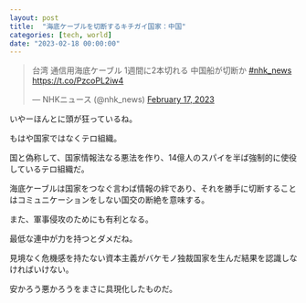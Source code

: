 ```yaml
---
layout: post
title:  "海底ケーブルを切断するキチガイ国家：中国"
categories: [tech, world]
date: "2023-02-18 00:00:00"
---
```


<blockquote class="twitter-tweet"><p lang="ja" dir="ltr">台湾 通信用海底ケーブル 1週間に2本切れる 中国船が切断か <a href="https://twitter.com/hashtag/nhk_news?src=hash&amp;ref_src=twsrc%5Etfw">#nhk_news</a> <a href="https://t.co/PzcoPL2iw4">https://t.co/PzcoPL2iw4</a></p>&mdash; NHKニュース (@nhk_news) <a href="https://twitter.com/nhk_news/status/1626481083599708161?ref_src=twsrc%5Etfw">February 17, 2023</a></blockquote> <script async src="https://platform.twitter.com/widgets.js" charset="utf-8"></script>

いやーほんとに頭が狂っているね。

もはや国家ではなくテロ組織。

国と偽称して、国家情報法なる悪法を作り、14億人のスパイを半ば強制的に使役しているテロ組織だ。

海底ケーブルは国家をつなぐ言わば情報の絆であり、それを勝手に切断することはコミュニケーションをしない国交の断絶を意味する。

また、軍事侵攻のためにも有利となる。

最低な連中が力を持つとダメだね。

見境なく危機感を持たない資本主義がバケモノ独裁国家を生んだ結果を認識しなければいけない。

安かろう悪かろうをまさに具現化したものだ。
